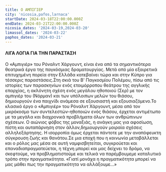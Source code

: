 ```yaml
---
title: Ο ΑΜΠΙΓΙΕΡ
city: 'nicosia,pafos,larnaca'
startDate: 2024-03-18T22:00:00.000Z
endDate: 2024-03-21T22:00:00.000Z
nicosia_dates: '2024-03-19,2024-03-20'
limassol_dates: '2024-03-22'
paphos_dates: '2024-03-21'
---
```


#### ΛΙΓΑ ΛΟΓΙΑ ΓΙΑ ΤΗΝ ΠΑΡΑΣΤΑΣΗ

Ο «Αμπιγιέρ» του Ρόναλντ Χάργουντ, είναι ένα από τα σημαντικότερα θεατρικά έργα της παγκόσμιας δραματουργίας. Μετά από μία εξαιρετικά επιτυχημένη πορεία στην Ελλάδα κατεβαίνει τώρα και στην Κύπρο για τέσσερις παραστάσεις.Στη σκιά του Β' Παγκοσμίου Πολέμου, πίσω από τις ιστορίες των παρασκηνίων ενός ετοιμόρροπου θεάτρου της αγγλικής επαρχίας, η ακλόνητη σχέση ενός μεγάλου ηθοποιού (Σερ) με τον αμπιγιέρ του (Νόρμαν) και των υπόλοιπων μελών του θιάσου, δημιουργούν ένα παιχνίδι ανάμεσα σε εξουσιαστή και εξουσιαζόμενο.Το κλασικό έργο ο «Αμπιγιέρ» του Ρόναλντ Χάργουντ, μέσα από τον μικρόκοσμο των συντελεστών-ηθοποιών ενός θιάσου, έρχεται αντιμέτωπο με τα μεγάλα και διαχρονικά προβλήματα όλων των ανθρώπινων σχέσεων. Ο αιώνιος φόβος της μοναξιάς, η ανάγκη μας για αφοσίωση, πίστη και αυταπάρνηση στον άλλον,δημιουργούν μοιραία σχέσεις αλληλεξάρτησης. Η ισορροπία όμως έρχεται πάντοτε με την αναπόφευκτη σύγκρουση ζωής και θανάτου.Σε μια εποχή που η κοινωνία μεταβάλλεται και ο ρόλος μας μέσα σε αυτή ναμφισβητείται, συγκρούεται και επαναδιαπραγματεύεται, η τέχνη μπορεί και μας δείχνει το δρόμο, να σκεφτούμε, να προβληματιστούμε και τελικά να παρέμβουμεμε καταλυτικό τρόπο	στην πραγματικότητα.	«Γιατί μονάχα η πραγματικότητα μπορεί να μας μάθει πως την πραγματικότητα να αλλάξουμε…»
